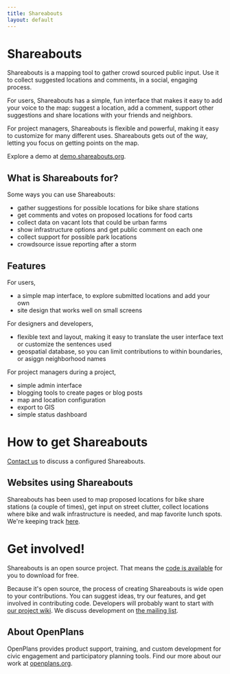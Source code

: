 ```yaml
---
title: Shareabouts
layout: default
---
```


Shareabouts
==========

Shareabouts is a mapping tool to gather crowd sourced public input. Use it to collect suggested locations and comments, in a social, engaging process. 

For users, Shareabouts has a simple, fun interface that makes it easy to add your voice to the map: suggest a location, add a comment, support other suggestions and share locations with your friends and neighbors. 

For project managers, Shareabouts is flexible and powerful, making it easy to customize for many different uses. Shareabouts gets out of the way, letting you focus on getting points on the map.

Explore a demo at [demo.shareabouts.org](http://demo.shareabouts.org).

What is Shareabouts for?
-----------------

Some ways you can use Shareabouts: 

* gather suggestions for possible locations for bike share stations
* get comments and votes on proposed locations for food carts
* collect data on vacant lots that could be urban farms
* show infrastructure options and get public comment on each one
* collect support for possible park locations
* crowdsource issue reporting after a storm

Features
----------------

For users,
* a simple map interface, to explore submitted locations and add your own
* site design that works well on small screens

For designers and developers,
* flexible text and layout, making it easy to translate the user interface text or customize the sentences used 
* geospatial database, so you can limit contributions to within boundaries, or asiggn neighborhood names

For project managers during a project,
* simple admin interface
* blogging tools to create pages or blog posts
* map and location configuration 
* export to GIS 
* simple status dashboard


How to get Shareabouts
=================

[Contact us](http://openplans.org/contact-us/) to discuss a configured Shareabouts.

Websites using Shareabouts
---------------

Shareabouts has been used to map proposed locations for bike share stations (a couple of times), get input on street clutter, collect locations where bike and walk infrastructure is needed, and map favorite lunch spots. We're keeping track [here](https://github.com/openplans/shareabouts/wiki/Projects-that-use-Shareabouts).

Get involved!
=============

Shareabouts is an open source project. That means the [code is available](https://github.com/openplans/shareabouts) for you to download for free.

Because it's open source, the process of creating Shareabouts is wide open to your contributions. You can suggest ideas, try our features, and get involved in contributing code. Developers will probably want to start with [our project wiki](https://github.com/openplans/shareabouts/wiki). We discuss development on [the mailing list](https://groups.google.com/group/shareabouts-dev).

About OpenPlans
----------------
OpenPlans provides product support, training, and custom development for civic engagement and participatory planning tools. Find our more about our work at [openplans.org](http://openplans.org/civicworks).


